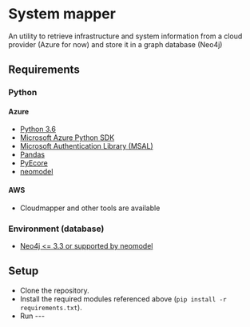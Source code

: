 # System mapper

An utility to retrieve infrastructure and system information from a cloud provider (Azure for now) and store it in a graph database (Neo4j)

## Requirements

### Python

#### Azure
* [Python 3.6](https://www.python.org/downloads/release/python-368/)
* [Microsoft Azure Python SDK](https://github.com/Azure/azure-sdk-for-python/tree/master/sdk)
* [Microsoft Authentication Library (MSAL)](https://docs.microsoft.com/en-us/azure/active-directory/develop/reference-v2-libraries)
* [Pandas](https://pandas.pydata.org/)
* [PyEcore](https://pyecore.readthedocs.io/en/latest/index.html)
* [neomodel](https://github.com/neo4j-contrib/neomodel)

#### AWS

* Cloudmapper and other tools are available

### Environment (database)

* [Neo4j <= 3.3 or supported by neomodel](https://neo4j.com/)

## Setup

* Clone the repository.
* Install the required modules referenced above (`pip install -r requirements.txt`).
* Run ---
